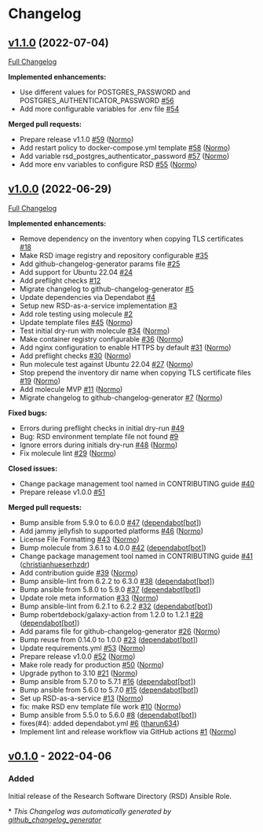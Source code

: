 # Changelog

## [v1.1.0](https://github.com/hifis-net/ansible-role-rsd/tree/v1.1.0) (2022-07-04)

[Full Changelog](https://github.com/hifis-net/ansible-role-rsd/compare/v1.0.0...v1.1.0)

**Implemented enhancements:**

- Use different values for POSTGRES\_PASSWORD and  POSTGRES\_AUTHENTICATOR\_PASSWORD [\#56](https://github.com/hifis-net/ansible-role-rsd/issues/56)
- Add more configurable variables for .env file [\#54](https://github.com/hifis-net/ansible-role-rsd/issues/54)

**Merged pull requests:**

- Prepare release v1.1.0 [\#59](https://github.com/hifis-net/ansible-role-rsd/pull/59) ([Normo](https://github.com/Normo))
- Add restart policy to docker-compose.yml template [\#58](https://github.com/hifis-net/ansible-role-rsd/pull/58) ([Normo](https://github.com/Normo))
- Add variable rsd\_postgres\_authenticator\_password [\#57](https://github.com/hifis-net/ansible-role-rsd/pull/57) ([Normo](https://github.com/Normo))
- Add more env variables to configure RSD [\#55](https://github.com/hifis-net/ansible-role-rsd/pull/55) ([Normo](https://github.com/Normo))

## [v1.0.0](https://github.com/hifis-net/ansible-role-rsd/tree/v1.0.0) (2022-06-29)

[Full Changelog](https://github.com/hifis-net/ansible-role-rsd/compare/v0.1.0...v1.0.0)

**Implemented enhancements:**

- Remove dependency on the inventory when copying TLS certificates [\#18](https://github.com/hifis-net/ansible-role-rsd/issues/18)
- Make RSD image registry and repository configurable [\#35](https://github.com/hifis-net/ansible-role-rsd/issues/35)
- Add github-changelog-generator params file [\#25](https://github.com/hifis-net/ansible-role-rsd/issues/25)
- Add support for Ubuntu 22.04 [\#24](https://github.com/hifis-net/ansible-role-rsd/issues/24)
- Add preflight checks [\#12](https://github.com/hifis-net/ansible-role-rsd/issues/12)
- Migrate changelog to github-changelog-generator [\#5](https://github.com/hifis-net/ansible-role-rsd/issues/5)
- Update dependencies via Dependabot [\#4](https://github.com/hifis-net/ansible-role-rsd/issues/4)
- Setup new RSD-as-a-service implementation [\#3](https://github.com/hifis-net/ansible-role-rsd/issues/3)
- Add role testing using molecule [\#2](https://github.com/hifis-net/ansible-role-rsd/issues/2)
- Update template files [\#45](https://github.com/hifis-net/ansible-role-rsd/pull/45) ([Normo](https://github.com/Normo))
- Test initial dry-run with molecule [\#34](https://github.com/hifis-net/ansible-role-rsd/pull/34) ([Normo](https://github.com/Normo))
- Make container registry configurable [\#36](https://github.com/hifis-net/ansible-role-rsd/pull/36) ([Normo](https://github.com/Normo))
- Add nginx configuration to enable HTTPS by default [\#31](https://github.com/hifis-net/ansible-role-rsd/pull/31) ([Normo](https://github.com/Normo))
- Add preflight checks [\#30](https://github.com/hifis-net/ansible-role-rsd/pull/30) ([Normo](https://github.com/Normo))
- Run molecule test against Ubuntu 22.04 [\#27](https://github.com/hifis-net/ansible-role-rsd/pull/27) ([Normo](https://github.com/Normo))
- Stop prepend the inventory dir name when copying TLS certificate files [\#19](https://github.com/hifis-net/ansible-role-rsd/pull/19) ([Normo](https://github.com/Normo))
- Add molecule MVP [\#11](https://github.com/hifis-net/ansible-role-rsd/pull/11) ([Normo](https://github.com/Normo))
- Migrate changelog to github-changelog-generator [\#7](https://github.com/hifis-net/ansible-role-rsd/pull/7) ([Normo](https://github.com/Normo))

**Fixed bugs:**

- Errors during preflight checks in initial dry-run [\#49](https://github.com/hifis-net/ansible-role-rsd/issues/49)
- Bug: RSD environment template file not found [\#9](https://github.com/hifis-net/ansible-role-rsd/issues/9)
- Ignore errors during initials dry-run [\#48](https://github.com/hifis-net/ansible-role-rsd/pull/48) ([Normo](https://github.com/Normo))
- Fix molecule lint [\#29](https://github.com/hifis-net/ansible-role-rsd/pull/29) ([Normo](https://github.com/Normo))

**Closed issues:**

- Change package management tool named in CONTRIBUTING guide [\#40](https://github.com/hifis-net/ansible-role-rsd/issues/40)
- Prepare release v1.0.0 [\#51](https://github.com/hifis-net/ansible-role-rsd/issues/51)

**Merged pull requests:**

- Bump ansible from 5.9.0 to 6.0.0 [\#47](https://github.com/hifis-net/ansible-role-rsd/pull/47) ([dependabot[bot]](https://github.com/apps/dependabot))
- Add jammy jellyfish to supported platforms [\#46](https://github.com/hifis-net/ansible-role-rsd/pull/46) ([Normo](https://github.com/Normo))
- License File Formatting [\#43](https://github.com/hifis-net/ansible-role-rsd/pull/43) ([Normo](https://github.com/Normo))
- Bump molecule from 3.6.1 to 4.0.0 [\#42](https://github.com/hifis-net/ansible-role-rsd/pull/42) ([dependabot[bot]](https://github.com/apps/dependabot))
- Change package management tool named in CONTRIBUTING guide [\#41](https://github.com/hifis-net/ansible-role-rsd/pull/41) ([christianhueserhzdr](https://github.com/christianhueserhzdr))
- Add contribution guide [\#39](https://github.com/hifis-net/ansible-role-rsd/pull/39) ([Normo](https://github.com/Normo))
- Bump ansible-lint from 6.2.2 to 6.3.0 [\#38](https://github.com/hifis-net/ansible-role-rsd/pull/38) ([dependabot[bot]](https://github.com/apps/dependabot))
- Bump ansible from 5.8.0 to 5.9.0 [\#37](https://github.com/hifis-net/ansible-role-rsd/pull/37) ([dependabot[bot]](https://github.com/apps/dependabot))
- Update role meta information [\#33](https://github.com/hifis-net/ansible-role-rsd/pull/33) ([Normo](https://github.com/Normo))
- Bump ansible-lint from 6.2.1 to 6.2.2 [\#32](https://github.com/hifis-net/ansible-role-rsd/pull/32) ([dependabot[bot]](https://github.com/apps/dependabot))
- Bump robertdebock/galaxy-action from 1.2.0 to 1.2.1 [\#28](https://github.com/hifis-net/ansible-role-rsd/pull/28) ([dependabot[bot]](https://github.com/apps/dependabot))
- Add params file for github-changelog-generator [\#26](https://github.com/hifis-net/ansible-role-rsd/pull/26) ([Normo](https://github.com/Normo))
- Bump reuse from 0.14.0 to 1.0.0 [\#23](https://github.com/hifis-net/ansible-role-rsd/pull/23) ([dependabot[bot]](https://github.com/apps/dependabot))
- Update requirements.yml [\#53](https://github.com/hifis-net/ansible-role-rsd/pull/53) ([Normo](https://github.com/Normo))
- Prepare release v1.0.0 [\#52](https://github.com/hifis-net/ansible-role-rsd/pull/52) ([Normo](https://github.com/Normo))
- Make role ready for production [\#50](https://github.com/hifis-net/ansible-role-rsd/pull/50) ([Normo](https://github.com/Normo))
- Upgrade python to 3.10 [\#21](https://github.com/hifis-net/ansible-role-rsd/pull/21) ([Normo](https://github.com/Normo))
- Bump ansible from 5.7.0 to 5.7.1 [\#16](https://github.com/hifis-net/ansible-role-rsd/pull/16) ([dependabot[bot]](https://github.com/apps/dependabot))
- Bump ansible from 5.6.0 to 5.7.0 [\#15](https://github.com/hifis-net/ansible-role-rsd/pull/15) ([dependabot[bot]](https://github.com/apps/dependabot))
- Set up RSD-as-a-service [\#13](https://github.com/hifis-net/ansible-role-rsd/pull/13) ([Normo](https://github.com/Normo))
- fix: make RSD env template file work [\#10](https://github.com/hifis-net/ansible-role-rsd/pull/10) ([Normo](https://github.com/Normo))
- Bump ansible from 5.5.0 to 5.6.0 [\#8](https://github.com/hifis-net/ansible-role-rsd/pull/8) ([dependabot[bot]](https://github.com/apps/dependabot))
- fixes\(\#4\): added dependabot.yml [\#6](https://github.com/hifis-net/ansible-role-rsd/pull/6) ([tharun634](https://github.com/tharun634))
- Implement lint and release workflow via GitHub actions [\#1](https://github.com/hifis-net/ansible-role-rsd/pull/1) ([Normo](https://github.com/Normo))

## [v0.1.0](https://github.com/hifis-net/ansible-role-rsd/releases/tag/v0.1.0) - 2022-04-06

### Added
Initial release of the Research Software Directory (RSD) Ansible Role.


\* *This Changelog was automatically generated by [github_changelog_generator](https://github.com/github-changelog-generator/github-changelog-generator)*
